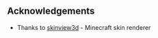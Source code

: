 


## Acknowledgements

 * Thanks to [skinview3d]("https://github.com/bs-community/skinview3d") - Minecraft skin renderer